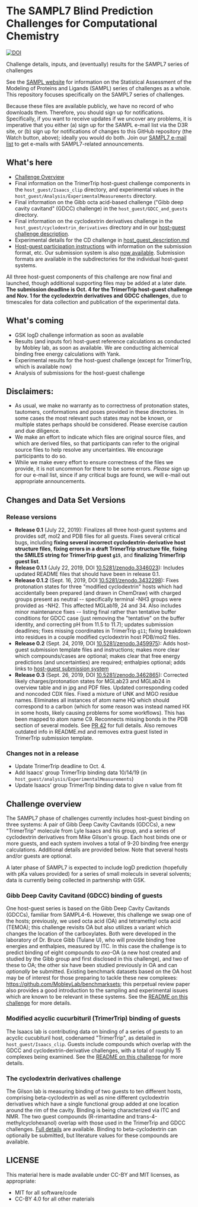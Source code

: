 # The SAMPL7 Blind Prediction Challenges for Computational Chemistry
[![DOI](https://zenodo.org/badge/184310568.svg)](https://zenodo.org/badge/latestdoi/184310568)


Challenge details, inputs, and (eventually) results for the SAMPL7 series of challenges

See the [SAMPL website](https://samplchallenges.github.io) for information on the Statistical Assessment of the Modeling of Proteins and Ligands (SAMPL) series of challenges as a whole. This repository focuses specifically on the SAMPL7 series of challenges.

Because these files are available publicly, we have no record of who downloads them. Therefore, you should sign up for notifications. Specifically, if you want to receive updates if we uncover any problems, it is imperative that you either (a) sign up for the SAMPL e-mail list via the D3R site, or (b) sign up for notifications of changes to this GitHub repository (the Watch button, above); ideally you would do both.
Join our [SAMPL7 e-mail list](http://eepurl.com/gpBBun) to get e-mails with SAMPL7-related announcements.

## What's here
- [Challenge Overview](#challenge-overview)
- Final information on the TrimerTrip host-guest challenge components in the `host_guest/Isaacs_clip` directory, and experimental values in the `host_guest/Analysis/ExperimentalMeasurements` directory.
- Final information on the Gibb octa acid-based challenge ("Gibb deep cavity cavitand" (GDCC) challenge) in the `host_guest/GDCC_and_guests` directory.
- Final information on the cyclodextrin derivatives challenge in the `host_guest/cyclodextrin_derivatives` directory and in our [host-guest challenge description](host_guest_description.md).
- Experimental details for the CD challenge in [host_guest_description.md](host_guest_description.md)
- [Host-guest participation instructions](host_guest_instructions.md) with information on the submission format, etc. Our submission system is also [now available](http://sampl-submission.us-west-1.elasticbeanstalk.com/submit/). Submission formats are available in the subdirectories for the individual host-guest systems.

All three host-guest components of this challenge are now final and launched, though additional supporting files may be added at a later date. **The submission deadline is Oct. 4 for the TrimerTrip host-guest challenge and Nov. 1 for the cyclodextrin derivatives and GDCC challenges**, due to timescales for data collection and publication of the experimental data.

## What's coming
- GSK logD challenge information as soon as available
- Results (and inputs for) host-guest reference calculations as conducted by Mobley lab, as soon as available. We are conducting alchemical binding free energy calculations with Yank.
- Experimental results for the host-guest challenge (except for TrimerTrip, which is available now)
- Analysis of submissions for the host-guest challenge

## Disclaimers:
- As usual, we make no warranty as to correctness of protonation states, tautomers, conformations and poses provided in these directories. In some cases the most relevant such states may not be known, or multiple states perhaps should be considered. Please exercise caution and due diligence.
- We make an effort to indicate which files are original source files, and which are derived files, so that participants can refer to the original source files to help resolve any uncertainties. We encourage participants to do so.
- While we make every effort to ensure correctness of the files we provide, it is not uncommon for there to be some errors. *Please* sign up for our e-mail list, since if any critical bugs are found, we will e-mail out appropriate announcements.

## Changes and Data Set Versions

### Release versions
- **Release 0.1** (July 22, 2019): Finalizes all three host-guest systems and provides sdf, mol2 and PDB files for all guests. Fixes several critical bugs, including **fixing several incorrect cyclodextrin-derivative host structure files**, **fixing errors in a draft TrimerTrip structure file**, **fixing the SMILES string for TrimerTrip guest `g15`**, and **finalizing TrimerTrip guest list**.
- **Release 0.1.1** (July 22, 2019, DOI [10.5281/zenodo.3346023](https://dx.doi.org/10.5281/zenodo.3346023)): Includes updated README files that should have been in release 0.1.
- **Release 0.1.2** (Sept. 16, 2019, DOI [10.5281/zenodo.3432298](https://dx.doi.org/10.5281/zenodo.3432298)): Fixes protonation states for three "modified cyclodextrin" hosts which had accidentally been prepared (and drawn in ChemDraw) with charged groups present as neutral -- specifically terminal -NH3 groups were provided as -NH2. This affected MGLab19, 24 and 34. Also includes minor maintenance fixes -- listing final rather than tentative buffer conditions for GDCC case (just removing the "tentative" on the buffer identity, and correcting pH from 11.5 to 11.7); updates submission deadlines; fixes missing coordinates in TrimerTrip `g11`; fixing breakdown into residues in a couple modified cyclodextrin host PDB/mol2 files.
- **Release 0.2** (Sept. 24, 2019, DOI [10.5281/zenodo.3459975](https://dx.doi.org/10.5281/zenodo.3459975)): Adds host-guest submission template files and instructions; makes more clear which compounds/cases are optional; makes clear that free energy predictions (and uncertainties) are required; enthalpies optional; adds links to [host-guest submission system](http://sampl-submission.us-west-1.elasticbeanstalk.com/submit/)
- **Release 0.3** (Sept. 26, 2019, DOI [10.5281/zenodo.3462865](https://dx.doi.org/10.5281/zenodo.3462865)): Corrected likely charges/protonation states for MGLab23 and MGLab24 in overview table and in jpg and PDF files. Updated corresponding coded and noncoded CDX files. Fixed a mixture of UNK and MGO residue names. Eliminates all instances of atom name HQ which should correspond to a carbon (which for some reason was instead named HX in some hosts, likely causing problems for some workflows). This has been mapped to atom name C9. Reconnects missing bonds in the PDB section of several models. See [PR 42](https://github.com/MobleyLab/SAMPL7/pull/42) for full details. Also removes outdated info in README.md and removes extra guest listed in TrimerTrip submission template.

### Changes not in a release
- Update TrimerTrip deadline to Oct. 4.
- Add Isaacs' group TrimerTrip binding data 10/14/19 (in `host_guest/analysis/ExperimentalMeasurements`)
- Update Isaacs' group TrimerTrip binding data to give n value from fit

## Challenge overview

The SAMPL7 phase of challenges currently includes host-guest binding on three systems: A pair of Gibb Deep Cavity Cavitands (GDCCs), a new "TrimerTrip" molecule from Lyle Isaacs and his group, and a series of cyclodextrin derivatives from Mike Gilson's group. Each host binds one or more guests, and each system involves a total of 9-20 binding free energy calculations.
Additional details are provided below. Note that several hosts and/or guests are optional.

A later phase of SAMPL7 is expected to include logD prediction (hopefully with pKa values provided) for a series of small moleculs in several solvents; data is currently being collected in partnership with GSK.

### Gibb Deep Cavity Cavitand (GDCC) binding of guests

One host-guest series is based on the Gibb Deep Cavity Cavitands (GDCCs), familiar from SAMPL4-6. However, this challenge we swap one of the hosts; previously, we used octa acid (OA) and tetramethyl octa acid (TEMOA); this challenge revisits OA but also utilizes a variant which changes the location of the carboxylates.  Both were developed in the laboratory of Dr. Bruce Gibb (Tulane U), who will provide binding free energies and enthalpies, measured by ITC. In this case the challenge is to predict binding of eight compounds to *exo*-OA (a new host created and studied by the Gibb group and first disclosed in this challenge), and two of these to OA; the other six have been studied previously in OA and can *optionally* be submitted. Existing benchmark datasets based on the OA host may be of interest for those preparing to tackle these new complexes: https://github.com/MobleyLab/benchmarksets; this perpetual review paper also provides a good introduction to the sampling and experimental issues which are known to be relevant in these systems. See the [README on this challenge](host_guest/GDCC_and_guests/README.md) for more details.

### Modified acyclic cucurbituril (TrimerTrip) binding of guests

The Isaacs lab is contributing data on binding of a series of guests to an acyclic cucubituril host, codenamed "TrimerTrip", as detailed in `host_guest/Isaacs_clip`. Guests include compounds which overlap with the GDCC and cyclodextrin-derivative challenges, with a total of roughly 15 complexes being examined. See the [README on this challenge](host_guest/Isaacs_clip/README.md) for more details.

### The cyclodextrin derivatives challenge

The Gilson lab is measuring binding of two guests to ten different hosts, comprising beta-cyclodextrin as well as nine different cyclodextrin derivatives which have a single functional group added at one location around the rim of the cavity. Binding is being characterized via ITC and NMR. The two guest compounds (R-rimantadine and trans-4-methylcyclohexanol) overlap with those used in the TrimerTrip and GDCC challenges. [Full details](host_guest_description.md) are available. Binding to beta-cyclodextrin can optionally be submitted, but literature values for these compounds are available.

## LICENSE

This material here is made available under CC-BY and MIT licenses, as appropriate:
- MIT for all software/code
- CC-BY 4.0 for all other materials
